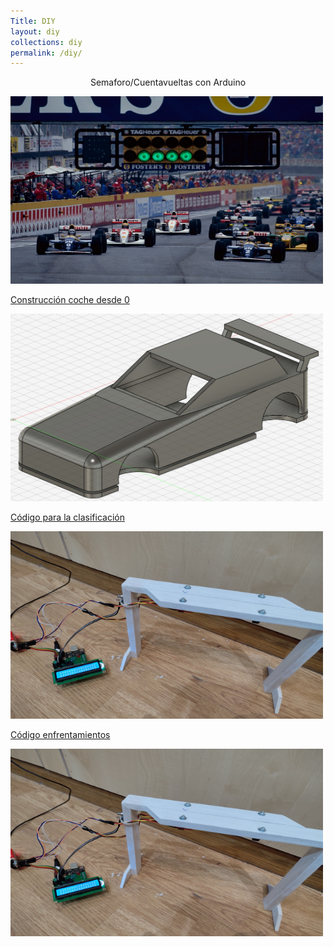 ```yaml
---
Title: DIY
layout: diy
collections: diy
permalink: /diy/
---
```


<p style="text-align: center;">

<p style="text-align: center;><a href="https://rchamo01.github.io/CasaRatonScalextric/diy/01-semaforo">Semaforo/Cuentavueltas con Arduino</a></p>

<p><a href="https://rchamo01.github.io/CasaRatonScalextric/diy/01-semaforo"><img src="../docs/images/semaforo00.jpeg" width="500" height="300"></a></p>

[Construcción coche desde 0](https://rchamo01.github.io/CasaRatonScalextric/diy/03-cochedesde0)


[<img src="../docs/images/cochedesde000.jpeg" width="500" height="300">](https://rchamo01.github.io/CasaRatonScalextric/diy/03-cochedesde0)


[Código para la clasificación](https://rchamo01.github.io/CasaRatonScalextric/diy/02-codigoclasificacion)


[<img src="../docs/images/semaforo02.png" width="500" height="300">](https://rchamo01.github.io/CasaRatonScalextric/diy/02-codigoclasificacion)


[Código enfrentamientos](https://rchamo01.github.io/CasaRatonScalextric/diy/04-codigoenfrentamientos)


[<img src="../docs/images/semaforo02.png" width="500" height="300">](https://rchamo01.github.io/CasaRatonScalextric/diy/04-codigoenfrentamientos)


</p>
